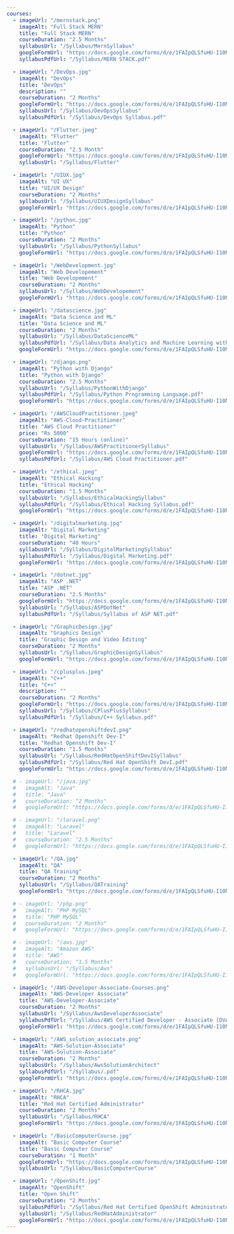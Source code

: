 ```yaml
---
courses:
  - imageUrl: "/mernstack.png"
    imageAlt: "Full Stack MERN"
    title: "Full Stack MERN"
    courseDuration: "2.5 Months"
    syllabusUrl: "/Syllabus/MernSyllabus"
    googleFormUrl: "https://docs.google.com/forms/d/e/1FAIpQLSfuHU-I10NxIU1XH37Yv7lik4pp3aP3WS18QwiU-NWYhDRh8g/viewform?usp=sf_link"
    syllabusPdfUrl: "/Syllabus/MERN STACK.pdf"

  - imageUrl: "/DevOps.jpg"
    imageAlt: "DevOps"
    title: "DevOps"
    description: ""
    courseDuration: "2 Months"
    googleFormUrl: "https://docs.google.com/forms/d/e/1FAIpQLSfuHU-I10NxIU1XH37Yv7lik4pp3aP3WS18QwiU-NWYhDRh8g/viewform?usp=sf_link"
    syllabusUrl: "/Syllabus/DevOpsSyllabus"
    syllabusPdfUrl: "/Syllabus/DevOps Syllabus.pdf"

  - imageUrl: "/Flutter.jpeg"
    imageAlt: "Flutter"
    title: "Flutter"
    courseDuration: "2.5 Month"
    googleFormUrl: "https://docs.google.com/forms/d/e/1FAIpQLSfuHU-I10NxIU1XH37Yv7lik4pp3aP3WS18QwiU-NWYhDRh8g/viewform?usp=sf_link"
    syllabusUrl: "/Syllabus/Flutter"

  - imageUrl: "/UIUX.jpg"
    imageAlt: "UI UX"
    title: "UI/UX Design"
    courseDuration: "2 Months"
    syllabusUrl: "/Syllabus/UIUXDesignSyllabus"
    googleFormUrl: "https://docs.google.com/forms/d/e/1FAIpQLSfuHU-I10NxIU1XH37Yv7lik4pp3aP3WS18QwiU-NWYhDRh8g/viewform?usp=sf_link"

  - imageUrl: "/python.jpg"
    imageAlt: "Python"
    title: "Python"
    courseDuration: "2 Months"
    syllabusUrl: "/Syllabus/PythonSyllabus"
    googleFormUrl: "https://docs.google.com/forms/d/e/1FAIpQLSfuHU-I10NxIU1XH37Yv7lik4pp3aP3WS18QwiU-NWYhDRh8g/viewform?usp=sf_link"

  - imageUrl: "/WebDevelopment.jpg"
    imageAlt: "Web Developement"
    title: "Web Developement"
    courseDuration: "2 Months"
    syllabusUrl: "/Syllabus/WebDevelopement"
    googleFormUrl: "https://docs.google.com/forms/d/e/1FAIpQLSfuHU-I10NxIU1XH37Yv7lik4pp3aP3WS18QwiU-NWYhDRh8g/viewform?usp=sf_link"

  - imageUrl: "/datascience.jpg"
    imageAlt: "Data Science and ML"
    title: "Data Science and ML"
    courseDuration: "2 Months"
    syllabusUrl: "/Syllabus/DataScienceML"
    syllabusPdfUrl: "/Syllabus/Data Analytics and Machine Learning with Python.pdf"
    googleFormUrl: "https://docs.google.com/forms/d/e/1FAIpQLSfuHU-I10NxIU1XH37Yv7lik4pp3aP3WS18QwiU-NWYhDRh8g/viewform?usp=sf_link"

  - imageUrl: "/django.png"
    imageAlt: "Python with Django"
    title: "Python with Django"
    courseDuration: "2.5 Months"
    syllabusUrl: "/Syllabus/PythonWithDjango"
    syllabusPdfUrl: "/Syllabus/Python Programming Language.pdf"
    googleFormUrl: "https://docs.google.com/forms/d/e/1FAIpQLSfuHU-I10NxIU1XH37Yv7lik4pp3aP3WS18QwiU-NWYhDRh8g/viewform?usp=sf_link"

  - imageUrl: "/AWSCloudPractitioner.jpeg"
    imageAlt: "AWS-Cloud-Practitioner"
    title: "AWS Cloud Practitioner"
    price: "Rs 5000"
    courseDuration: "15 Hours (online)"
    syllabusUrl: "/Syllabus/AWSPractitionerSyllabus"
    googleFormUrl: "https://docs.google.com/forms/d/e/1FAIpQLSfuHU-I10NxIU1XH37Yv7lik4pp3aP3WS18QwiU-NWYhDRh8g/viewform?usp=sf_link"
    syllabusPdfUrl: "/Syllabus/AWS Cloud Practitioner.pdf"

  - imageUrl: "/ethical.jpeg"
    imageAlt: "Ethical Hacking"
    title: "Ethical Hacking"
    courseDuration: "1.5 Months"
    syllabusUrl: "/Syllabus/EthicalHackingSyllabus"
    syllabusPdfUrl: "/Syllabus/Ethical Hacking Syllabus.pdf"
    googleFormUrl: "https://docs.google.com/forms/d/e/1FAIpQLSfuHU-I10NxIU1XH37Yv7lik4pp3aP3WS18QwiU-NWYhDRh8g/viewform?usp=sf_link"

  - imageUrl: "/digitalmarketing.jpg"
    imageAlt: "Digital Marketing"
    title: "Digital Marketing"
    courseDuration: "40 Hours"
    syllabusUrl: "/Syllabus/DigitalMarketingSyllabus"
    syllabusPdfUrl: "/Syllabus/Digital Marketing.pdf"
    googleFormUrl: "https://docs.google.com/forms/d/e/1FAIpQLSfuHU-I10NxIU1XH37Yv7lik4pp3aP3WS18QwiU-NWYhDRh8g/viewform?usp=sf_link"

  - imageUrl: "/dotnet.jpg"
    imageAlt: "ASP .NET"
    title: "ASP .NET"
    courseDuration: "2.5 Months"
    googleFormUrl: "https://docs.google.com/forms/d/e/1FAIpQLSfuHU-I10NxIU1XH37Yv7lik4pp3aP3WS18QwiU-NWYhDRh8g/viewform?usp=sf_link"
    syllabusUrl: "/Syllabus/ASPDotNet"
    syllabusPdfUrl: "/Syllabus/Syllabus of ASP NET.pdf"

  - imageUrl: "/GraphicDesign.jpg"
    imageAlt: "Graphics Design"
    title: "Graphic Design and Video Editing"
    courseDuration: "2 Months"
    syllabusUrl: "/Syllabus/GraphicDesignSyllabus"
    googleFormUrl: "https://docs.google.com/forms/d/e/1FAIpQLSfuHU-I10NxIU1XH37Yv7lik4pp3aP3WS18QwiU-NWYhDRh8g/viewform?usp=sf_link"

  - imageUrl: "/cplusplus.jpeg"
    imageAlt: "C++"
    title: "C++"
    description: ""
    courseDuration: "2 Months"
    googleFormUrl: "https://docs.google.com/forms/d/e/1FAIpQLSfuHU-I10NxIU1XH37Yv7lik4pp3aP3WS18QwiU-NWYhDRh8g/viewform?usp=sf_link"
    syllabusUrl: "/Syllabus/CPlusPlusSyllabus"
    syllabusPdfUrl: "/Syllabus/C++ Syllabus.pdf"

  - imageUrl: "/redhatopenshiftdevI.png"
    imageAlt: "Redhat Openshift Dev-I"
    title: "Redhat Openshift Dev-I"
    courseDuration: "1.5 Months"
    syllabusUrl: "/Syllabus/RedHatOpenShiftDevISyllabus"
    syllabusPdfUrl: "/Syllabus/Red Hat OpenShift DevI.pdf"
    googleFormUrl: "https://docs.google.com/forms/d/e/1FAIpQLSfuHU-I10NxIU1XH37Yv7lik4pp3aP3WS18QwiU-NWYhDRh8g/viewform?usp=sf_link"

  # - imageUrl: "/java.jpg"
  #   imageAlt: "Java"
  #   title: "Java"
  #   courseDuration: "2 Months"
  #   googleFormUrl: "https://docs.google.com/forms/d/e/1FAIpQLSfuHU-I10NxIU1XH37Yv7lik4pp3aP3WS18QwiU-NWYhDRh8g/viewform?usp=sf_link"

  # - imageUrl: "/laravel.png"
  #   imageAlt: "Laravel"
  #   title: "Laravel"
  #   courseDuration: "2.5 Months"
  #   googleFormUrl: "https://docs.google.com/forms/d/e/1FAIpQLSfuHU-I10NxIU1XH37Yv7lik4pp3aP3WS18QwiU-NWYhDRh8g/viewform?usp=sf_link"

  - imageUrl: "/QA.jpg"
    imageAlt: "QA"
    title: "QA Training"
    courseDuration: "2 Months"
    syllabusUrl: "/Syllabus/QATraining"
    googleFormUrl: "https://docs.google.com/forms/d/e/1FAIpQLSfuHU-I10NxIU1XH37Yv7lik4pp3aP3WS18QwiU-NWYhDRh8g/viewform?usp=sf_link"

  # - imageUrl: "/php.png"
  #   imageAlt: "PHP MySQL"
  #   title: "PHP MySQL"
  #   courseDuration: "2 Months"
  #   googleFormUrl: "https://docs.google.com/forms/d/e/1FAIpQLSfuHU-I10NxIU1XH37Yv7lik4pp3aP3WS18QwiU-NWYhDRh8g/viewform?usp=sf_link"

  # - imageUrl: "/aws.jpg"
  #   imageAlt: "Amazon AWS"
  #   title: "AWS"
  #   courseDuration: "1.5 Months"
  #   syllabusUrl: "/Syllabus/Aws"
  #   googleFormUrl: "https://docs.google.com/forms/d/e/1FAIpQLSfuHU-I10NxIU1XH37Yv7lik4pp3aP3WS18QwiU-NWYhDRh8g/viewform?usp=sf_link"

  - imageUrl: "/AWS-Developer-Associate-Courses.png"
    imageAlt: "AWS-Developer Associate"
    title: "AWS-Developer-Associate"
    courseDuration: "2 Months"
    syllabusUrl: "/Syllabus/AwsDeveloperAssociate"
    syllabusPdfUrl: "/Syllabus/AWS Certified Developer - Associate (DVA-C02).pdf"
    googleFormUrl: "https://docs.google.com/forms/d/e/1FAIpQLSfuHU-I10NxIU1XH37Yv7lik4pp3aP3WS18QwiU-NWYhDRh8g/viewform?usp=sf_link"

  - imageUrl: "/AWS_solution_associate.png"
    imageAlt: "AWS-Solution-Associate"
    title: "AWS-Solution-Associate"
    courseDuration: "2 Months"
    syllabusUrl: "/Syllabus/AwsSolutionArchitect"
    syllabusPdfUrl: "/Syllabus/.pdf"
    googleFormUrl: "https://docs.google.com/forms/d/e/1FAIpQLSfuHU-I10NxIU1XH37Yv7lik4pp3aP3WS18QwiU-NWYhDRh8g/viewform?usp=sf_link"

  - imageUrl: "/RHCA.jpg"
    imageAlt: "RHCA"
    title: "Red Hat Certified Administrator"
    courseDuration: "2 Months"
    syllabusUrl: "/Syllabus/RHCA"
    googleFormUrl: "https://docs.google.com/forms/d/e/1FAIpQLSfuHU-I10NxIU1XH37Yv7lik4pp3aP3WS18QwiU-NWYhDRh8g/viewform?usp=sf_link"

  - imageUrl: "/BasicComputerCourse.jpg"
    imageAlt: "Basic Computer Course"
    title: "Basic Computer Course"
    courseDuration: "1 Month"
    googleFormUrl: "https://docs.google.com/forms/d/e/1FAIpQLSfuHU-I10NxIU1XH37Yv7lik4pp3aP3WS18QwiU-NWYhDRh8g/viewform?usp=sf_link"
    syllabusUrl: "/Syllabus/BasicComputerCourse"

  - imageUrl: "/OpenShift.jpg"
    imageAlt: "OpenShift"
    title: "Open Shift"
    courseDuration: "2 Months"
    syllabusPdfUrl: "/Syllabus/Red Hat Certified OpenShift Administrator exam.pdf"
    syllabusUrl: "/Syllabus/RedHatAdministrator"
    googleFormUrl: "https://docs.google.com/forms/d/e/1FAIpQLSfuHU-I10NxIU1XH37Yv7lik4pp3aP3WS18QwiU-NWYhDRh8g/viewform?usp=sf_link"
---
```

